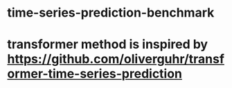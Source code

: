 # time-series-prediction-benchmark

# transformer method is inspired by https://github.com/oliverguhr/transformer-time-series-prediction